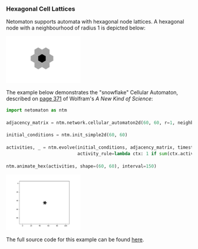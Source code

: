 ### Hexagonal Cell Lattices

Netomaton supports automata with hexagonal node lattices. A hexagonal
node with a neighbourhood of radius 1 is depicted below:

<img src="../../resources/hexagon.png" width="40%"/>

The example below demonstrates the "snowflake" Cellular Automaton,
described on [page 371](https://www.wolframscience.com/nks/p371--the-growth-of-crystals/)
of Wolfram's *A New Kind of Science*:

```python
import netomaton as ntm

adjacency_matrix = ntm.network.cellular_automaton2d(60, 60, r=1, neighbourhood="Hex")

initial_conditions = ntm.init_simple2d(60, 60)

activities, _ = ntm.evolve(initial_conditions, adjacency_matrix, timesteps=31,
                           activity_rule=lambda ctx: 1 if sum(ctx.activities) == 1 else ctx.current_activity)

ntm.animate_hex(activities, shape=(60, 60), interval=150)
```

<img src="../../resources/snowflake.gif" width="40%"/>

The full source code for this example can be found [here](hexagonal_ca_demo.py).
